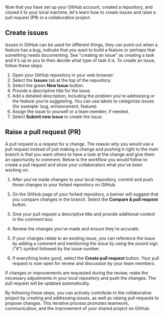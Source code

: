 Now that you have set up your GitHub account, created a repository, and cloned it to your local machine, let's learn how to create issues and raise a pull request (PR) in a collaborative project. 

## Create issues

Issues in GitHub can be used for different things, they can point out when a feature has a bug, indicate that you want to build a feature or perhaps that something needs documenting. See "creating an issue" as creating a task and it's up to you to then decide what type of task it is. To create an issue, follow these steps:
1. Open your GitHub repository in your web browser.
1. Select the **Issues** tab at the top of the repository.
1. Select the green **New Issue** button.
1. Provide a descriptive title for the issue.
1. Add a detailed description, including the problem you're addressing or the feature you're suggesting. You can use labels to categorize issues (for example: bug, enhancement, feature).
1. Assign the issue to yourself or a team member, if needed.
1. Select **Submit new issue** to create the issue.

## Raise a pull request (PR)

A pull request is a request for a change. The reason why you would use a pull request instead of just making a change and pushing it right to the main branch is that you want others to have a look at the change and give them an opportunity to comment. Below is the workflow you would follow to create a pull request and show your collaborators what you've been working on:
1. After you've made changes to your local repository, commit and push those changes to your forked repository on GitHub.

1. On the GitHub page of your forked repository, a banner will suggest that you compare changes in the branch. Select the **Compare & pull request** button.

1. Give your pull request a descriptive title and provide additional context in the comment box.

1. Review the changes you've made and ensure they're accurate.

1. If your changes relate to an existing issue, you can reference the issue by adding a comment and mentioning the issue by using the pound sign ("#") symbol followed by the issue number.

1. If everything looks good, select the **Create pull request** button. Your pull request is now open for review and discussion by your team members.

If changes or improvements are requested during the review, make the necessary adjustments in your local repository and push the changes. The pull request will be updated automatically.

By following these steps, you can actively contribute to the collaborative project by creating and addressing issues, as well as raising pull requests to propose changes. This iterative process promotes teamwork, communication, and the improvement of your shared project on GitHub.
